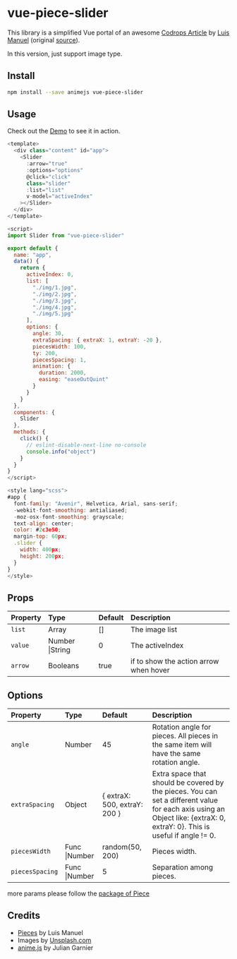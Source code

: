 # vue-piece-slider

This library is a simplified Vue portal of an awesome [Codrops Article](https://tympanus.net/codrops/2018/02/21/animated-fragment-slideshow/) by [Luis Manuel](https://tympanus.net/codrops/author/luis/) (original [source](https://github.com/lmgonzalves/pieces-slider)).

In this version, just support image type.

## Install

```bash
npm install --save animejs vue-piece-slider
```

## Usage

Check out the [Demo](https://dreambo8563.github.io/vue-piece-slider/) to see it in action.

```js
<template>
  <div class="content" id="app">
    <Slider
      :arrow="true"
      :options="options"
      @click="click"
      class="slider"
      :list="list"
      v-model="activeIndex"
    ></Slider>
  </div>
</template>

<script>
import Slider from "vue-piece-slider"

export default {
  name: "app",
  data() {
    return {
      activeIndex: 0,
      list: [
        "./img/1.jpg",
        "./img/2.jpg",
        "./img/3.jpg",
        "./img/4.jpg",
        "./img/5.jpg"
      ],
      options: {
        angle: 30,
        extraSpacing: { extraX: 1, extraY: -20 },
        piecesWidth: 100,
        ty: 200,
        piecesSpacing: 1,
        animation: {
          duration: 2000,
          easing: "easeOutQuint"
        }
      }
    }
  },
  components: {
    Slider
  },
  methods: {
    click() {
      // eslint-disable-next-line no-console
      console.info("object")
    }
  }
}
</script>

<style lang="scss">
#app {
  font-family: "Avenir", Helvetica, Arial, sans-serif;
  -webkit-font-smoothing: antialiased;
  -moz-osx-font-smoothing: grayscale;
  text-align: center;
  color: #2c3e50;
  margin-top: 60px;
  .slider {
    width: 400px;
    height: 200px;
  }
}
</style>
```

## Props

| Property | Type            | Default | Description                            |
| :------- | :-------------- | :------ | :------------------------------------- |
| `list`   | Array           | []      | The image list                         |
| `value`  | Number \|String | 0       | The activeIndex                        |
| `arrow`  | Booleans        | true    | if to show the action arrow when hover |

## Options

| Property        | Type          | Default                      | Description                                                                                                                                                               |
| :-------------- | :------------ | :--------------------------- | :------------------------------------------------------------------------------------------------------------------------------------------------------------------------ |
| `angle`         | Number        | 45                           | Rotation angle for pieces. All pieces in the same item will have the same rotation angle.                                                                                 |
| `extraSpacing`  | Object        | { extraX: 500, extraY: 200 } | Extra space that should be covered by the pieces. You can set a different value for each axis using an Object like: {extraX: 0, extraY: 0}. This is useful if angle != 0. |
| `piecesWidth`   | Func \|Number | random(50, 200)              | Pieces width.                                                                                                                                                             |
| `piecesSpacing` | Func \|Number | 5                            | Separation among pieces.                                                                                                                                                  |

more params please follow the [package of Piece](https://github.com/lmgonzalves/pieces)

## Credits

- [Pieces](https://github.com/lmgonzalves/pieces) by Luis Manuel
- Images by [Unsplash.com](https://unsplash.com/)
- [anime.js](http://anime-js.com/) by Julian Garnier
